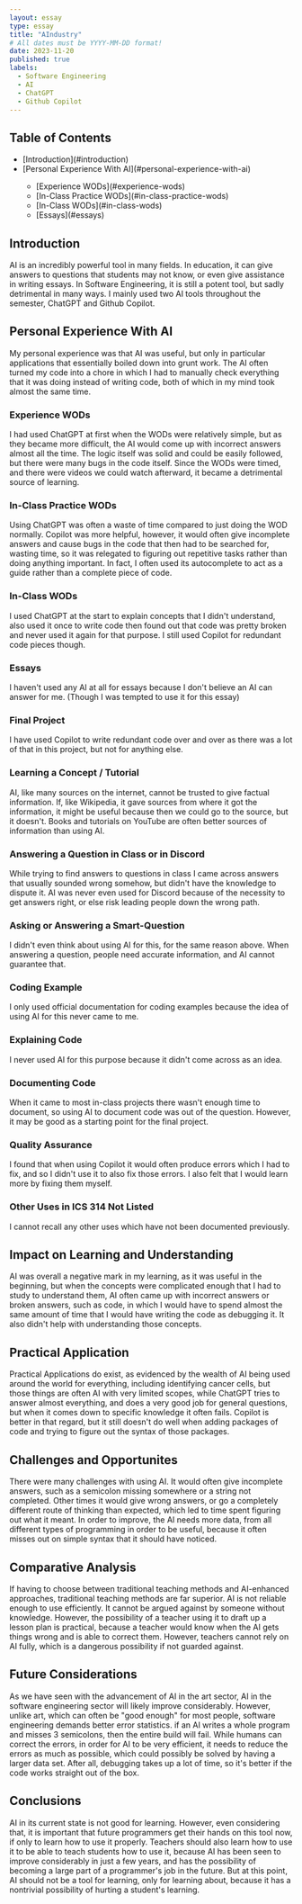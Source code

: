 ```yaml
---
layout: essay
type: essay
title: "AIndustry"
# All dates must be YYYY-MM-DD format!
date: 2023-11-20
published: true
labels:
  - Software Engineering
  - AI
  - ChatGPT
  - Github Copilot
---
```


## Table of Contents
<ul>
  <li>[Introduction](#introduction)</li>
  <li>[Personal Experience With AI](#personal-experience-with-ai)</li>
  <ul>
    <li>[Experience WODs](#experience-wods)</li>
    <li>[In-Class Practice WODs](#in-class-practice-wods)</li>
    <li>[In-Class WODs](#in-class-wods)</li>
    <li>[Essays](#essays)</li>
  </ul>
</ul>

## Introduction

AI is an incredibly powerful tool in many fields. In education, it can give answers to questions that students may not know, or even give assistance in writing essays. In Software Engineering, it is still a potent tool, but sadly detrimental in many ways. I mainly used two AI tools throughout the semester, ChatGPT and Github Copilot. 

## Personal Experience With AI

My personal experience was that AI was useful, but only in particular applications that essentially boiled down into grunt work. The AI often turned my code into a chore in which I had to manually check everything that it was doing instead of writing code, both of which in my mind took almost the same time.

### Experience WODs
I had used ChatGPT at first when the WODs were relatively simple, but as they became more difficult, the AI would come up with incorrect answers almost all the time. The logic itself was solid and could be easily followed, but there were many bugs in the code itself. Since the WODs were timed, and there were videos we could watch afterward, it became a detrimental source of learning.

### In-Class Practice WODs

Using ChatGPT was often a waste of time compared to just doing the WOD normally. Copilot was more helpful, however, it would often give incomplete answers and cause bugs in the code that then had to be searched for, wasting time, so it was relegated to figuring out repetitive tasks rather than doing anything important. In fact, I often used its autocomplete to act as a guide rather than a complete piece of code.

### In-Class WODs

I used ChatGPT at the start to explain concepts that I didn't understand, also used it once to write code then found out that code was pretty broken and never used it again for that purpose. I still used Copilot for redundant code pieces though. 

### Essays

I haven't used any AI at all for essays because I don't believe an AI can answer for me. (Though I was tempted to use it for this essay)

### Final Project

I have used Copilot to write redundant code over and over as there was a lot of that in this project, but not for anything else.

### Learning a Concept / Tutorial

AI, like many sources on the internet, cannot be trusted to give factual information. If, like Wikipedia, it gave sources from where it got the information, it might be useful because then we could go to the source, but it doesn't. Books and tutorials on YouTube are often better sources of information than using AI.

### Answering a Question in Class or in Discord

While trying to find answers to questions in class I came across answers that usually sounded wrong somehow, but didn't have the knowledge to dispute it. AI was never even used for Discord because of the necessity to get answers right, or else risk leading people down the wrong path.

### Asking or Answering a Smart-Question

I didn't even think about using AI for this, for the same reason above. When answering a question, people need accurate information, and AI cannot guarantee that.

### Coding Example

I only used official documentation for coding examples because the idea of using AI for this never came to me.

### Explaining Code

I never used AI for this purpose because it didn't come across as an idea. 

### Documenting Code

When it came to most in-class projects there wasn't enough time to document, so using AI to document code was out of the question. However, it may be good as a starting point for the final project. 

### Quality Assurance

I found that when using Copilot it would often produce errors which I had to fix, and so I didn't use it to also fix those errors. I also felt that I would learn more by fixing them myself.

### Other Uses in ICS 314 Not Listed

I cannot recall any other uses which have not been documented previously.

## Impact on Learning and Understanding

AI was overall a negative mark in my learning, as it was useful in the beginning, but when the concepts were complicated enough that I had to study to understand them, AI often came up with incorrect answers or broken answers, such as code, in which I would have to spend almost the same amount of time that I would have writing the code as debugging it. It also didn't help with understanding those concepts.

## Practical Application

Practical Applications do exist, as evidenced by the wealth of AI being used around the world for everything, including identifying cancer cells, but those things are often AI with very limited scopes, while ChatGPT tries to answer almost everything, and does a very good job for general questions, but when it comes down to specific knowledge it often fails. Copilot is better in that regard, but it still doesn't do well when adding packages of code and trying to figure out the syntax of those packages. 

## Challenges and Opportunites

There were many challenges with using AI. It would often give incomplete answers, such as a semicolon missing somewhere or a string not completed. Other times it would give wrong answers, or go a completely different route of thinking than expected, which led to time spent figuring out what it meant. In order to improve, the AI needs more data, from all different types of programming in order to be useful, because it often misses out on simple syntax that it should have noticed.

## Comparative Analysis

If having to choose between traditional teaching methods and AI-enhanced approaches, traditional teaching methods are far superior. AI is not reliable enough to use efficiently. It cannot be argued against by someone without knowledge. However, the possibility of a teacher using it to draft up a lesson plan is practical, because a teacher would know when the AI gets things wrong and is able to correct them. However, teachers cannot rely on AI fully, which is a dangerous possibility if not guarded against.

## Future Considerations

As we have seen with the advancement of AI in the art sector, AI in the software engineering sector will likely improve considerably. However, unlike art, which can often be "good enough" for most people, software engineering demands better error statistics. if an AI writes a whole program and misses 3 semicolons, then the entire build will fail. While humans can correct the errors, in order for AI to be very efficient, it needs to reduce the errors as much as possible, which could possibly be solved by having a larger data set. After all, debugging takes up a lot of time, so it's better if the code works straight out of the box.

## Conclusions

AI in its current state is not good for learning. However, even considering that, it is important that future programmers get their hands on this tool now, if only to learn how to use it properly. Teachers should also learn how to use it to be able to teach students how to use it, because AI has been seen to improve considerably in just a few years, and has the possibility of becoming a large part of a programmer's job in the future. But at this point, AI should not be a tool for learning, only for learning about, because it has a nontrivial possibility of hurting a student's learning.
